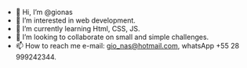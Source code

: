 - 👋 Hi, I’m @gionas
- 👀 I’m interested in web development.
- 🌱 I’m currently learning Html, CSS, JS.
- 💞️ I’m looking to collaborate on small and simple challenges.
- 📫 How to reach me e-mail: gio_nas@hotmail.com,  whatsApp +55 28 999242344.

<!---
gionas/gionas is a ✨ special ✨ repository because its `README.md` (this file) appears on your GitHub profile.
You can click the Preview link to take a look at your changes.
--->
